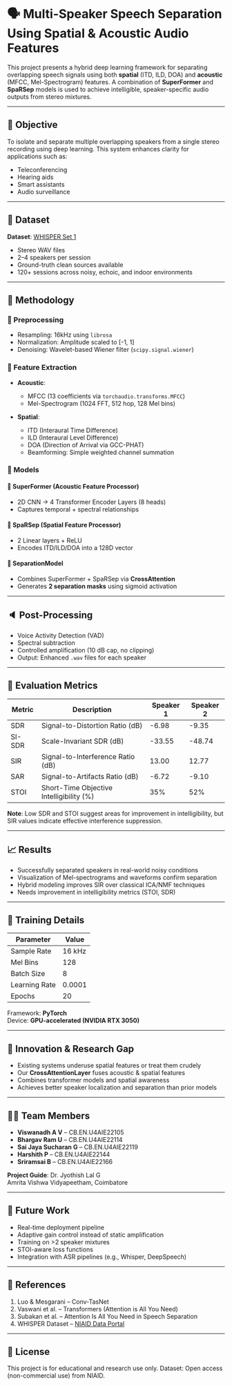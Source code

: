 # 🗣️ Multi-Speaker Speech Separation Using Spatial & Acoustic Audio Features

This project presents a hybrid deep learning framework for separating overlapping speech signals using both **spatial** (ITD, ILD, DOA) and **acoustic** (MFCC, Mel-Spectrogram) features. A combination of **SuperFormer** and **SpaRSep** models is used to achieve intelligible, speaker-specific audio outputs from stereo mixtures.

---

## 🎯 Objective

To isolate and separate multiple overlapping speakers from a single stereo recording using deep learning. This system enhances clarity for applications such as:
- Teleconferencing
- Hearing aids
- Smart assistants
- Audio surveillance

---

## 📂 Dataset

**Dataset**: [WHISPER Set 1](https://data.niaid.nih.gov/resources?id=zenodo_3565491)  
- Stereo WAV files
- 2–4 speakers per session
- Ground-truth clean sources available
- 120+ sessions across noisy, echoic, and indoor environments


---

## 🧪 Methodology

### 🔧 Preprocessing
- Resampling: 16kHz using `librosa`
- Normalization: Amplitude scaled to [-1, 1]
- Denoising: Wavelet-based Wiener filter (`scipy.signal.wiener`)

### 🧠 Feature Extraction
- **Acoustic**:
  - MFCC (13 coefficients via `torchaudio.transforms.MFCC`)
  - Mel-Spectrogram (1024 FFT, 512 hop, 128 Mel bins)

- **Spatial**:
  - ITD (Interaural Time Difference)
  - ILD (Interaural Level Difference)
  - DOA (Direction of Arrival via GCC-PHAT)
  - Beamforming: Simple weighted channel summation

### 🧩 Models

#### 🔷 SuperFormer (Acoustic Feature Processor)
- 2D CNN → 4 Transformer Encoder Layers (8 heads)
- Captures temporal + spectral relationships

#### 🔶 SpaRSep (Spatial Feature Processor)
- 2 Linear layers + ReLU
- Encodes ITD/ILD/DOA into a 128D vector

#### 🔄 SeparationModel
- Combines SuperFormer + SpaRSep via **CrossAttention**
- Generates **2 separation masks** using sigmoid activation

---

## 🔈 Post-Processing
- Voice Activity Detection (VAD)
- Spectral subtraction
- Controlled amplification (10 dB cap, no clipping)
- Output: Enhanced `.wav` files for each speaker

---

## 🧪 Evaluation Metrics

| Metric     | Description                                | Speaker 1 | Speaker 2 |
|------------|--------------------------------------------|-----------|-----------|
| SDR        | Signal-to-Distortion Ratio (dB)            | -6.98     | -9.35     |
| SI-SDR     | Scale-Invariant SDR (dB)                   | -33.55    | -48.74    |
| SIR        | Signal-to-Interference Ratio (dB)          | 13.00     | 12.77     |
| SAR        | Signal-to-Artifacts Ratio (dB)             | -6.72     | -9.10     |
| STOI       | Short-Time Objective Intelligibility (%)   | 35%       | 52%       |

**Note**: Low SDR and STOI suggest areas for improvement in intelligibility, but SIR values indicate effective interference suppression.

---

## 📈 Results

- Successfully separated speakers in real-world noisy conditions
- Visualization of Mel-spectrograms and waveforms confirm separation
- Hybrid modeling improves SIR over classical ICA/NMF techniques
- Needs improvement in intelligibility metrics (STOI, SDR)

---

## 🔬 Training Details

| Parameter       | Value     |
|----------------|-----------|
| Sample Rate     | 16 kHz    |
| Mel Bins        | 128       |
| Batch Size      | 8         |
| Learning Rate   | 0.0001    |
| Epochs          | 20        |

Framework: **PyTorch**  
Device: **GPU-accelerated (NVIDIA RTX 3050)**

---

## 🧠 Innovation & Research Gap

- Existing systems underuse spatial features or treat them crudely
- Our **CrossAttentionLayer** fuses acoustic & spatial features
- Combines transformer models and spatial awareness
- Achieves better speaker localization and separation than prior models

---

## 👨‍💻 Team Members

- **Viswanadh A V** – CB.EN.U4AIE22105  
- **Bhargav Ram U** – CB.EN.U4AIE22114  
- **Sai Jaya Sucharan G** – CB.EN.U4AIE22119  
- **Harshith P** – CB.EN.U4AIE22144  
- **Sriramsai B** – CB.EN.U4AIE22166  

**Project Guide**: Dr. Jyothish Lal G  
Amrita Vishwa Vidyapeetham, Coimbatore

---

## 📌 Future Work

- Real-time deployment pipeline
- Adaptive gain control instead of static amplification
- Training on >2 speaker mixtures
- STOI-aware loss functions
- Integration with ASR pipelines (e.g., Whisper, DeepSpeech)

---

## 📜 References

1. Luo & Mesgarani – Conv-TasNet  
2. Vaswani et al. – Transformers (Attention is All You Need)  
3. Subakan et al. – Attention Is All You Need in Speech Separation  
4. WHISPER Dataset – [NIAID Data Portal](https://data.niaid.nih.gov/resources?id=zenodo_3565491)

---

## 📄 License

This project is for educational and research use only.
Dataset: Open access (non-commercial use) from NIAID.

